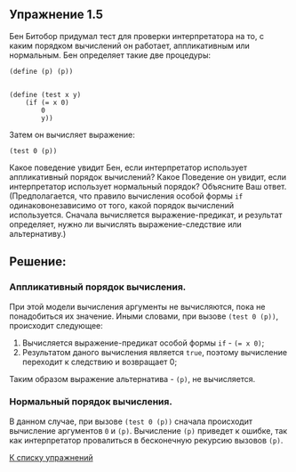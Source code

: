 ## Упражнение 1.5

Бен Битобор придумал тест для проверки интерпретатора на то, с каким порядком вычислений он работает, аппликативным или нормальным. Бен определяет такие две процедуры:

```racket
(define (p) (p))


(define (test x y)
    (if (= x 0)
        0
        y))
```

Затем он вычисляет выражение:

```racket
(test 0 (p))

```

Какое поведение увидит Бен, если интерпретатор использует аппликативный порядок вычислений?
Какое Поведение он увидит, если интерпретатор использует нормальный порядок?
Объясните Ваш ответ. (Предполагается, что правило вычисления особой формы `if` одинаковонезависимо от того, какой порядок вычислений используется. Сначала вычисляется выражение-предикат, и результат определяет, нужно ли вычислять выражение-следствие или альтернативу.)
    
## Решение:

### Аппликативный порядок вычисления.

При этой модели вычисления аргументы не вычисляются, пока не понадобиться их значение.
Иными словами, при вызове `(test 0 (p))`, происходит следующее:
1. Вычисляется выражение-предикат особой формы `if` - `(= x 0)`;
2. Результатом даного вычисления является `true`, поэтому вычисление переходит к следствию и возвращает 0;

Таким образом выражение альтернатива - `(p)`, не вычисляется.

### Нормальный порядок вычисления.

В данном случае, при вызове `(test 0 (p))` сначала происходит вычисление аргументов `0` и `(p)`.
Вычисление `(p)` приведет к ошибке, так как интерпретатор провалиться в бесконечную рекурсию вызовов `(p)`.

[К списку упражнений](../index.md)
